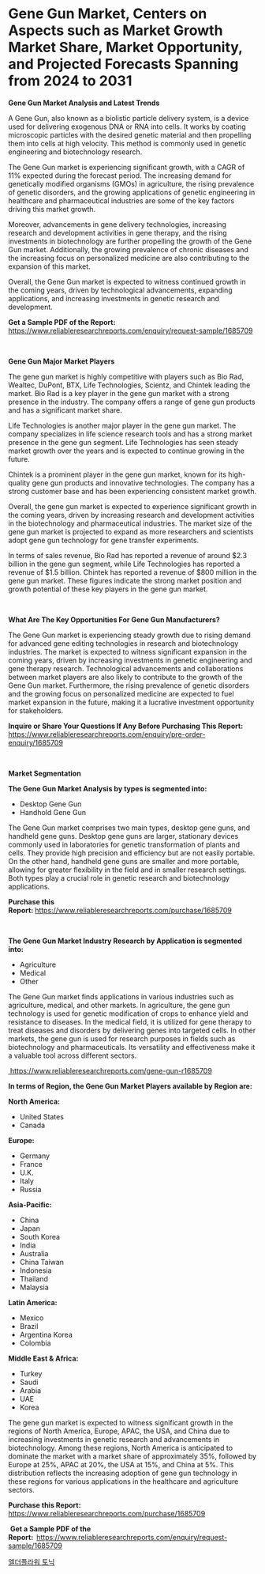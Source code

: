 <p><h1>Gene Gun Market, Centers on Aspects such as Market Growth Market Share, Market Opportunity, and Projected Forecasts Spanning from 2024 to 2031</h1></p><p><strong>Gene Gun Market Analysis and Latest Trends</strong></p>
<p><p>A Gene Gun, also known as a biolistic particle delivery system, is a device used for delivering exogenous DNA or RNA into cells. It works by coating microscopic particles with the desired genetic material and then propelling them into cells at high velocity. This method is commonly used in genetic engineering and biotechnology research.</p><p>The Gene Gun market is experiencing significant growth, with a CAGR of 11% expected during the forecast period. The increasing demand for genetically modified organisms (GMOs) in agriculture, the rising prevalence of genetic disorders, and the growing applications of genetic engineering in healthcare and pharmaceutical industries are some of the key factors driving this market growth.</p><p>Moreover, advancements in gene delivery technologies, increasing research and development activities in gene therapy, and the rising investments in biotechnology are further propelling the growth of the Gene Gun market. Additionally, the growing prevalence of chronic diseases and the increasing focus on personalized medicine are also contributing to the expansion of this market.</p><p>Overall, the Gene Gun market is expected to witness continued growth in the coming years, driven by technological advancements, expanding applications, and increasing investments in genetic research and development.</p></p>
<p><strong>Get a Sample PDF of the Report:&nbsp;</strong> <a href="https://www.reliableresearchreports.com/enquiry/request-sample/1685709">https://www.reliableresearchreports.com/enquiry/request-sample/1685709</a></p>
<p>&nbsp;</p>
<p><strong>Gene Gun Major Market Players</strong></p>
<p><p>The gene gun market is highly competitive with players such as Bio Rad, Wealtec, DuPont, BTX, Life Technologies, Scientz, and Chintek leading the market. Bio Rad is a key player in the gene gun market with a strong presence in the industry. The company offers a range of gene gun products and has a significant market share.</p><p>Life Technologies is another major player in the gene gun market. The company specializes in life science research tools and has a strong market presence in the gene gun segment. Life Technologies has seen steady market growth over the years and is expected to continue growing in the future.</p><p>Chintek is a prominent player in the gene gun market, known for its high-quality gene gun products and innovative technologies. The company has a strong customer base and has been experiencing consistent market growth.</p><p>Overall, the gene gun market is expected to experience significant growth in the coming years, driven by increasing research and development activities in the biotechnology and pharmaceutical industries. The market size of the gene gun market is projected to expand as more researchers and scientists adopt gene gun technology for gene transfer experiments.</p><p>In terms of sales revenue, Bio Rad has reported a revenue of around $2.3 billion in the gene gun segment, while Life Technologies has reported a revenue of $1.5 billion. Chintek has reported a revenue of $800 million in the gene gun market. These figures indicate the strong market position and growth potential of these key players in the gene gun market.</p></p>
<p>&nbsp;</p>
<p><strong>What Are The Key Opportunities For Gene Gun Manufacturers?</strong></p>
<p><p>The Gene Gun market is experiencing steady growth due to rising demand for advanced gene editing technologies in research and biotechnology industries. The market is expected to witness significant expansion in the coming years, driven by increasing investments in genetic engineering and gene therapy research. Technological advancements and collaborations between market players are also likely to contribute to the growth of the Gene Gun market. Furthermore, the rising prevalence of genetic disorders and the growing focus on personalized medicine are expected to fuel market expansion in the future, making it a lucrative investment opportunity for stakeholders.</p></p>
<p><strong>Inquire or Share Your Questions If Any Before Purchasing This Report:</strong> <a href="https://www.reliableresearchreports.com/enquiry/pre-order-enquiry/1685709">https://www.reliableresearchreports.com/enquiry/pre-order-enquiry/1685709</a></p>
<p>&nbsp;</p>
<p><strong>Market Segmentation</strong></p>
<p><strong>The Gene Gun Market Analysis by types is segmented into:</strong></p>
<p><ul><li>Desktop Gene Gun</li><li>Handhold Gene Gun</li></ul></p>
<p><p>The Gene Gun market comprises two main types, desktop gene guns, and handheld gene guns. Desktop gene guns are larger, stationary devices commonly used in laboratories for genetic transformation of plants and cells. They provide high precision and efficiency but are not easily portable. On the other hand, handheld gene guns are smaller and more portable, allowing for greater flexibility in the field and in smaller research settings. Both types play a crucial role in genetic research and biotechnology applications.</p></p>
<p><strong>Purchase this Report:&nbsp;</strong><a href="https://www.reliableresearchreports.com/purchase/1685709">https://www.reliableresearchreports.com/purchase/1685709</a></p>
<p>&nbsp;</p>
<p><strong>The Gene Gun Market Industry Research by Application is segmented into:</strong></p>
<p><ul><li>Agriculture</li><li>Medical</li><li>Other</li></ul></p>
<p><p>The Gene Gun market finds applications in various industries such as agriculture, medical, and other markets. In agriculture, the gene gun technology is used for genetic modification of crops to enhance yield and resistance to diseases. In the medical field, it is utilized for gene therapy to treat diseases and disorders by delivering genes into targeted cells. In other markets, the gene gun is used for research purposes in fields such as biotechnology and pharmaceuticals. Its versatility and effectiveness make it a valuable tool across different sectors.</p></p>
<p><a href="https://www.reliableresearchreports.com/gene-gun-r1685709">&nbsp;https://www.reliableresearchreports.com/gene-gun-r1685709</a></p>
<p><strong>In terms of Region, the Gene Gun Market Players available by Region are:</strong></p>
<p>
    <p> <strong> North America: </strong>
        <ul>
            <li>United States</li>
            <li>Canada</li>
        </ul>
        </p> 
    <p> <strong> Europe: </strong>
        <ul>
            <li>Germany</li>
            <li>France</li>
            <li>U.K.</li>
            <li>Italy</li>
            <li>Russia</li>
        </ul>
        </p> 
    <p> <strong> Asia-Pacific: </strong>
        <ul>
            <li>China</li>
            <li>Japan</li>
            <li>South Korea</li>
            <li>India</li>
            <li>Australia</li>
            <li>China Taiwan</li>
            <li>Indonesia</li>
            <li>Thailand</li>
            <li>Malaysia</li>
        </ul>
        </p> 
    <p> <strong> Latin America: </strong>
        <ul>
            <li>Mexico</li>
            <li>Brazil</li>
            <li>Argentina Korea</li>
            <li>Colombia</li>
        </ul>
        </p> 
    <p> <strong> Middle East & Africa: </strong>
        <ul>
            <li>Turkey</li>
            <li>Saudi</li>
            <li>Arabia</li>
            <li>UAE</li>
            <li>Korea</li>
        </ul>
    </p>
    </p>
<p><p>The gene gun market is expected to witness significant growth in the regions of North America, Europe, APAC, the USA, and China due to increasing investments in genetic research and advancements in biotechnology. Among these regions, North America is anticipated to dominate the market with a market share of approximately 35%, followed by Europe at 25%, APAC at 20%, the USA at 15%, and China at 5%. This distribution reflects the increasing adoption of gene gun technology in these regions for various applications in the healthcare and agriculture sectors.</p></p>
<p><strong>Purchase this Report: </strong><a href="https://www.reliableresearchreports.com/purchase/1685709">https://www.reliableresearchreports.com/purchase/1685709</a></p>
<p>&nbsp;<strong>Get a Sample PDF of the Report:&nbsp;&nbsp;</strong><a href="https://www.reliableresearchreports.com/enquiry/request-sample/1685709">https://www.reliableresearchreports.com/enquiry/request-sample/1685709</a></p>
<p><strong></strong></p>
<p><p><a href="https://github.com/hzumrdvas204296/Market-Research-Report-List-2/blob/main/7043327168463.md">엘더플라워 토닉</a></p></p>